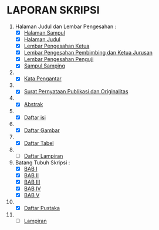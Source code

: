 # LAPORAN SKRIPSI
1. Halaman Judul dan Lembar Pengesahan :
    - [x] [Halaman Sampul](https://drive.google.com/open?id=1mqn7sCmbJRYoDGJB0WhyBDRvewvv7Yqj)
    - [x] [Halaman Judul](https://drive.google.com/open?id=18IlwYevN4n5EYvYgdpwRprckna1UyHPe)
    - [x] [Lembar Pengesahan Ketua](https://drive.google.com/open?id=1RwyYWnxvagO52s4xrGmrDnSEl4nmQkwP)
    - [x] [Lembar Pengesahan Pembimbing dan Ketua Jurusan](https://drive.google.com/open?id=1uKM6Mpriw_wvf7snbgRMNzRWWntchb0g)
    - [x] [Lembar Pengesahan Penguji](https://drive.google.com/open?id=1bJWLLfv1hJHZz8q-pVI7zvxVl_oNwjAE)
    - [x] [Sampul Samping](https://drive.google.com/open?id=1hvfl9_vKfRSw3XgOZ0DAzq_NFhr8GBy8)
2. - [x] [Kata Pengantar](https://drive.google.com/open?id=1YNrQIBE6vsfLLE3r5rLaTgjrILfceual)
3. - [x] [Surat Pernyataan Publikasi dan Originalitas](https://drive.google.com/open?id=1ljio-azvZy4ECgARQwWYc-bcrkbsYZAa)
4. - [x] [Abstrak](https://drive.google.com/open?id=1yg8J3NRlBJ3VHaH5vumx1PiELdQl84Uv)
5. - [x] [Daftar isi](https://drive.google.com/open?id=1FqbrnhM3lznTLRs2LFRyyi0RHcp0aMFH)
6. - [x] [Daftar Gambar](https://drive.google.com/open?id=1S731EosF3U4vH0cbZHoKub81NwmuEDpx)
7. - [x] [Daftar Tabel](https://drive.google.com/open?id=1tQtD-1j8EK58yreWZpZ273VsUeWHLOEs)
8. - [ ] [Daftar Lampiran](#)
9. Batang Tubuh Skripsi :
    - [x] [BAB I](https://drive.google.com/open?id=12usvWrShbKbCCmshU-8i6SiitqWsAEN9)
    - [x] [BAB II](https://drive.google.com/open?id=1ChnvpM9M84Uiogh3IcCqaSGdW3MNOFK8)
    - [x] [BAB III](https://drive.google.com/open?id=1P4WRHza7GB8tDTfek1Awz6nlRBU7YmX-)
    - [x] [BAB IV](https://drive.google.com/open?id=1t10MAmuICX-JrMUifMJuxg_nM11FxtE0)
    - [x] [BAB V](https://drive.google.com/open?id=1MNIZg2UMGSHSz0s8HnndX2n_yrzWGTwK)
10. - [x] [Daftar Pustaka](https://drive.google.com/open?id=1wun75oozhIvENr21mYeLtEyf0NYDCSeo)
11. - [ ] [Lampiran](#)

